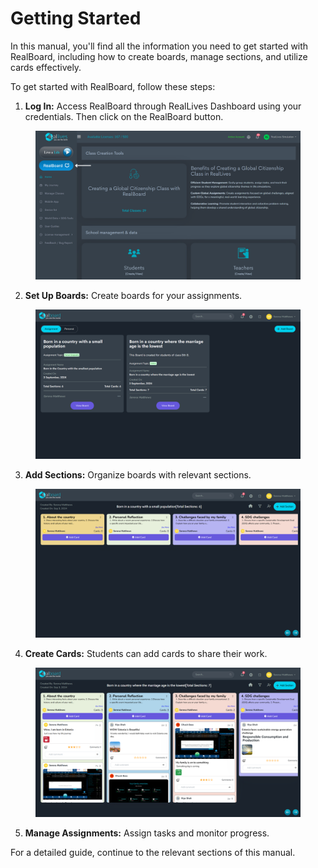 # Getting Started

In this manual, you'll find all the information you need to get started with RealBoard, including how to create boards, manage sections, and utilize cards effectively.



To get started with RealBoard, follow these steps:

1. **Log In:** Access RealBoard through RealLives Dashboard using your credentials. Then click on the RealBoard button.

<figure><img src="../.gitbook/assets/Untitled design(22).png" alt=""><figcaption></figcaption></figure>

2. **Set Up Boards:** Create boards for your assignments.

<figure><img src="../.gitbook/assets/Screenshot 2024-09-05 173700.png" alt=""><figcaption></figcaption></figure>

3. **Add Sections:** Organize boards with relevant sections.

<figure><img src="../.gitbook/assets/Screenshot 2024-09-05 173719.png" alt=""><figcaption></figcaption></figure>

4. **Create Cards:** Students can add cards to share their work.

<figure><img src="../.gitbook/assets/Screenshot 2024-09-05 173738.png" alt=""><figcaption></figcaption></figure>

5. **Manage Assignments:** Assign tasks and monitor progress.



For a detailed guide, continue to the relevant sections of this manual.
